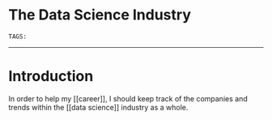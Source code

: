 # The Data Science Industry
`TAGS:`

---
# Introduction
In order to help my [[career]], I should keep track of the companies and trends within the [[data science]] industry as a whole. 
